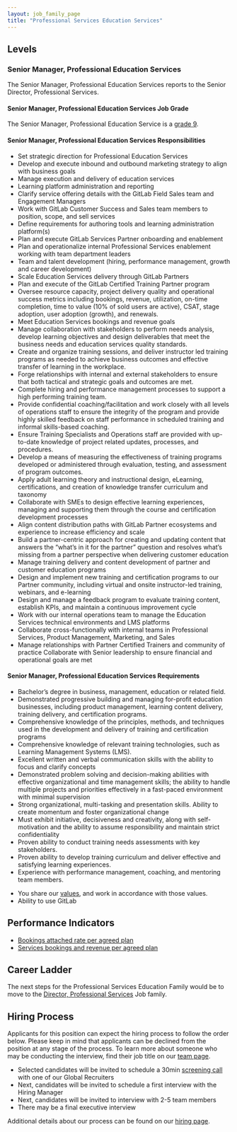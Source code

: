 ```yaml
---
layout: job_family_page
title: "Professional Services Education Services"
--- 
```


## Levels

### Senior Manager, Professional Education Services

The Senior Manager, Professional Education Services reports to the Senior Director, Professional Services.

#### Senior Manager, Professional Education Services Job Grade

The Senior Manager, Professional Education Service is a [grade 9](/handbook/total-rewards/compensation/compensation-calculator/#gitlab-job-grades).

#### Senior Manager, Professional Education Services Responsibilities

* Set strategic direction for Professional Education Services
* Develop and execute inbound and outbound marketing strategy to align with business goals
* Manage execution and delivery of education services 
* Learning platform administration and reporting
* Clarify service offering details with the GitLab Field Sales team and Engagement Managers 
* Work with GitLab Customer Success and Sales team members to position, scope, and sell services 
* Define requirements for authoring tools and learning administration platform(s) 
* Plan and execute GitLab Services Partner onboarding and enablement
* Plan and operationalize internal Professional Services enablement working with team department leaders
* Team and talent development (hiring, performance management, growth and career development)
* Scale Education Services delivery through GitLab Partners
* Plan and execute of the GitLab Certified Training Partner program
* Oversee resource capacity, project delivery quality and operational success metrics including bookings, revenue, utilization, on-time completion, time to value (10% of sold users are active), CSAT, stage adoption, user adoption (growth), and renewals.
* Meet Education Services bookings and revenue goals
* Manage collaboration with stakeholders to perform needs analysis, develop learning objectives and design deliverables that meet the business needs and education services quality standards.
* Create and organize training sessions, and deliver instructor led training programs as needed to achieve business outcomes and effective transfer of learning in the workplace.
* Forge relationships with internal and external stakeholders to ensure that both tactical and strategic goals and outcomes are met.
* Complete hiring and performance management processes to support a high performing training team.
* Provide confidential coaching/facilitation and work closely with all levels of operations staff to ensure the integrity of the program and provide highly skilled feedback on staff performance in scheduled training and informal skills-based coaching.
* Ensure Training Specialists and Operations staff are provided with up-to-date knowledge of project related updates, processes, and procedures.
* Develop a means of measuring the effectiveness of training programs developed or administered through evaluation, testing, and assessment of program outcomes.
* Apply adult learning theory and instructional design, eLearning, certifications, and creation of knowledge transfer curriculum and taxonomy
* Collaborate with SMEs to design effective learning experiences, managing and supporting them through the course and certification development processes
* Align content distribution paths with GitLab Partner ecosystems and experience to increase efficiency and scale
* Build a partner-centric approach for creating and updating content that answers the “what’s in it for the partner” question and resolves what’s missing from a partner perspective when delivering customer education
* Manage training delivery and content development of partner and customer education programs
* Design and implement new training and certification programs to our Partner community, including virtual and onsite instructor-led training, webinars, and e-learning
* Design and manage a feedback program to evaluate training content, establish KPIs, and maintain a continuous improvement cycle
* Work with our internal operations team to manage the Education Services technical environments and LMS platforms
* Collaborate cross-functionally with internal teams in Professional Services, Product Management, Marketing, and Sales
* Manage relationships with Partner Certified Trainers and community of practice
Collaborate with Senior leadership to ensure financial and operational goals are met

#### Senior Manager, Professional Education Services Requirements

* Bachelor’s degree in business, management, education or related field.
* Demonstrated progressive building and managing for-profit education businesses, including product management, learning content delivery, training delivery, and certification programs.
* Comprehensive knowledge of the principles, methods, and techniques used in the development and delivery of training and certification programs
* Comprehensive knowledge of relevant training technologies, such as Learning Management Systems (LMS).
* Excellent written and verbal communication skills with the ability to focus and clarify concepts
* Demonstrated problem solving and decision-making abilities with effective organizational and time management skills; the ability to handle multiple projects and priorities effectively in a fast-paced environment with minimal supervision
* Strong organizational, multi-tasking and presentation skills. Ability to create momentum and foster organizational change
* Must exhibit initiative, decisiveness and creativity, along with self-motivation and the ability to assume responsibility and maintain strict confidentiality
* Proven ability to conduct training needs assessments with key stakeholders.
* Proven ability to develop training curriculum and deliver effective and satisfying learning experiences.
* Experience with performance management, coaching, and mentoring team members. 
- You share our [values](/handbook/values/), and work in accordance with those values.
- Ability to use GitLab

## Performance Indicators

* [Bookings attached rate per agreed plan](/handbook/sales/#pcv)
* [Services bookings and revenue per agreed plan](/handbook/sales/#pcv)

## Career Ladder

The next steps for the Professional Services Education Family would be to move to the [Director, Professional Services](/job-families/sales/director-of-professional-services/) Job family.

## Hiring Process

Applicants for this position can expect the hiring process to follow the order below. Please keep in mind that applicants can be declined from the position at any stage of the process. To learn more about someone who may be conducting the interview, find their job title on our [team page](/company/team).

- Selected candidates will be invited to schedule a 30min [screening call](/handbook/hiring/interviewing/#screening-call) with one of our Global Recruiters
- Next, candidates will be invited to schedule a first interview with the Hiring Manager
- Next, candidates will be invited to interview with 2-5 team members
- There may be a final executive interview 

Additional details about our process can be found on our [hiring page](/handbook/hiring/).
